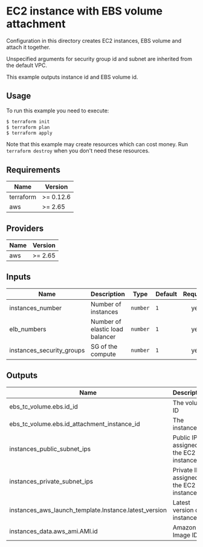 # EC2 instance with EBS volume attachment

Configuration in this directory creates EC2 instances, EBS volume and attach it together.

Unspecified arguments for security group id and subnet are inherited from the default VPC.

This example outputs instance id and EBS volume id.

## Usage

To run this example you need to execute:

```bash
$ terraform init
$ terraform plan
$ terraform apply
```

Note that this example may create resources which can cost money. Run `terraform destroy` when you don't need these resources.

<!-- BEGINNING OF PRE-COMMIT-TERRAFORM DOCS HOOK -->
## Requirements

| Name | Version |
|------|---------|
| terraform | >= 0.12.6 |
| aws | >= 2.65 |

## Providers

| Name | Version |
|------|---------|
| aws | >= 2.65 |

## Inputs

| Name | Description | Type | Default | Required |
|------|-------------|------|---------|:--------:|
| instances\_number | Number of instances | `number` | `1` | yes |
| elb\_numbers | Number of elastic load balancer | `number` | `1` | yes |
| instances\_security_groups | SG of the compute| `number` | `1` | yes |


## Outputs

| Name | Description |
|------|-------------|
| ebs\_tc_volume.ebs.id\_id | The volume ID |
| ebs\_tc_volume.ebs.id\_attachment\_instance\_id | The instance ID |
| instances\_public_subnet\_ips | Public IPs assigned to the EC2 instance |
| instances\_private_subnet\_ips | Private IPs assigned to the EC2 instance |
| instances\_aws_launch_template.Instance.latest_version | Latest version of instances |
| instances\_data.aws_ami.AMI.id | Amazon Image ID |



<!-- END OF PRE-COMMIT-TERRAFORM DOCS HOOK -->

